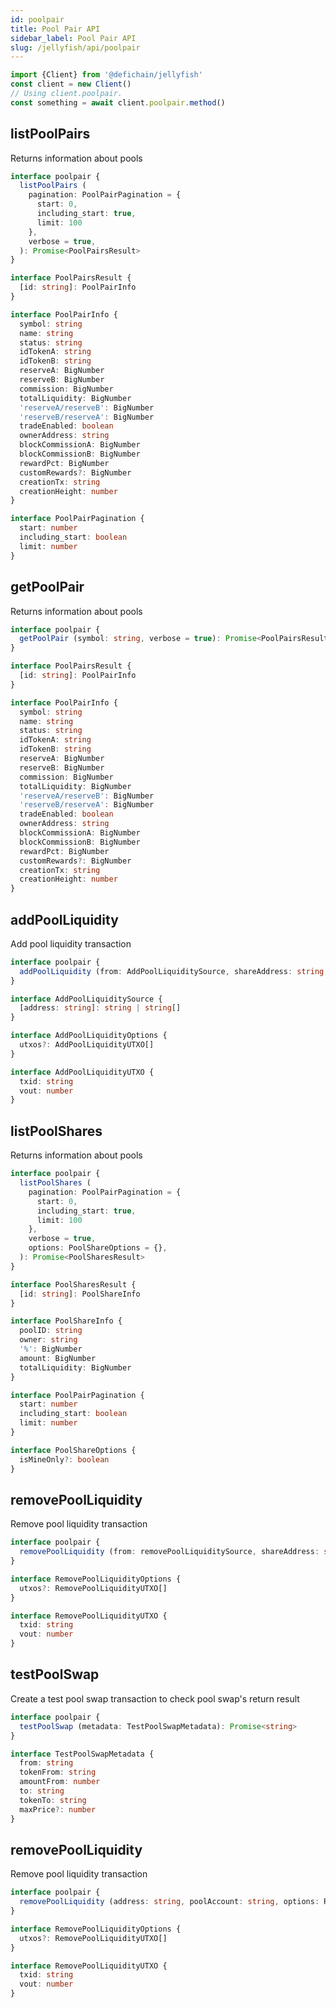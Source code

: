 ```yaml
---
id: poolpair
title: Pool Pair API
sidebar_label: Pool Pair API
slug: /jellyfish/api/poolpair
---
```


```js
import {Client} from '@defichain/jellyfish'
const client = new Client()
// Using client.poolpair.
const something = await client.poolpair.method()
```

## listPoolPairs

Returns information about pools

```ts title="client.poolpair.listPoolPairs()"
interface poolpair {
  listPoolPairs (
    pagination: PoolPairPagination = {
      start: 0,
      including_start: true,
      limit: 100
    },
    verbose = true,
  ): Promise<PoolPairsResult>
}

interface PoolPairsResult {
  [id: string]: PoolPairInfo
}

interface PoolPairInfo {
  symbol: string
  name: string
  status: string
  idTokenA: string
  idTokenB: string
  reserveA: BigNumber
  reserveB: BigNumber
  commission: BigNumber
  totalLiquidity: BigNumber
  'reserveA/reserveB': BigNumber
  'reserveB/reserveA': BigNumber
  tradeEnabled: boolean
  ownerAddress: string
  blockCommissionA: BigNumber
  blockCommissionB: BigNumber
  rewardPct: BigNumber
  customRewards?: BigNumber
  creationTx: string
  creationHeight: number
}

interface PoolPairPagination {
  start: number
  including_start: boolean
  limit: number
}
```

## getPoolPair

Returns information about pools

```ts title="client.poolpair.getPoolPair()"
interface poolpair {
  getPoolPair (symbol: string, verbose = true): Promise<PoolPairsResult>
}

interface PoolPairsResult {
  [id: string]: PoolPairInfo
}

interface PoolPairInfo {
  symbol: string
  name: string
  status: string
  idTokenA: string
  idTokenB: string
  reserveA: BigNumber
  reserveB: BigNumber
  commission: BigNumber
  totalLiquidity: BigNumber
  'reserveA/reserveB': BigNumber
  'reserveB/reserveA': BigNumber
  tradeEnabled: boolean
  ownerAddress: string
  blockCommissionA: BigNumber
  blockCommissionB: BigNumber
  rewardPct: BigNumber
  customRewards?: BigNumber
  creationTx: string
  creationHeight: number
}
```


## addPoolLiquidity

Add pool liquidity transaction

```ts title="client.poolpair.addPoolLiquidity()"
interface poolpair {
  addPoolLiquidity (from: AddPoolLiquiditySource, shareAddress: string, options: AddPoolLiquidityOptions = {}): Promise<string>
}

interface AddPoolLiquiditySource {
  [address: string]: string | string[]
}

interface AddPoolLiquidityOptions {
  utxos?: AddPoolLiquidityUTXO[]
}

interface AddPoolLiquidityUTXO {
  txid: string
  vout: number
}
```

## listPoolShares

Returns information about pools

```ts title="client.poolpair.listPoolShares()"
interface poolpair {
  listPoolShares (
    pagination: PoolPairPagination = {
      start: 0,
      including_start: true,
      limit: 100
    },
    verbose = true,
    options: PoolShareOptions = {},
  ): Promise<PoolSharesResult>
}

interface PoolSharesResult {
  [id: string]: PoolShareInfo
}

interface PoolShareInfo {
  poolID: string
  owner: string
  '%': BigNumber
  amount: BigNumber
  totalLiquidity: BigNumber
}

interface PoolPairPagination {
  start: number
  including_start: boolean
  limit: number
}

interface PoolShareOptions {
  isMineOnly?: boolean
}
```

## removePoolLiquidity

Remove pool liquidity transaction

```ts title="client.poolpair.addPoolLiquidity()"
interface poolpair {
  removePoolLiquidity (from: removePoolLiquiditySource, shareAddress: string, options: removePoolLiquidityOptions = {}): Promise<string>
}

interface RemovePoolLiquidityOptions {
  utxos?: RemovePoolLiquidityUTXO[]
}

interface RemovePoolLiquidityUTXO {
  txid: string
  vout: number
}
```

## testPoolSwap

Create a test pool swap transaction to check pool swap's return result

```ts title="client.poolpair.testPoolSwap()"
interface poolpair {
  testPoolSwap (metadata: TestPoolSwapMetadata): Promise<string>
}

interface TestPoolSwapMetadata {
  from: string
  tokenFrom: string
  amountFrom: number
  to: string
  tokenTo: string
  maxPrice?: number
}
```

## removePoolLiquidity

Remove pool liquidity transaction

```ts title="client.poolpair.removePoolLiquidity()"
interface poolpair {
  removePoolLiquidity (address: string, poolAccount: string, options: RemovePoolLiquidityOptions = {}): Promise<string>
}

interface RemovePoolLiquidityOptions {
  utxos?: RemovePoolLiquidityUTXO[]
}

interface RemovePoolLiquidityUTXO {
  txid: string
  vout: number
}
```
